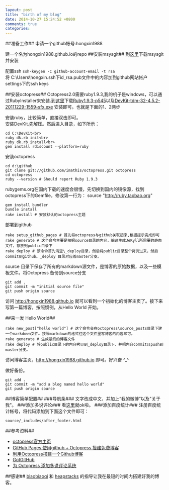 ```yaml
---
layout: post
title: "birth of my blog"
date: 2014-10-27 15:24:52 +0800
comments: true
categories: 
---
```


##准备工作##
申请一个github帐号:hongxin1988

建一个名为hongxin1988.github.io的repo
##安装msysgit##
到[这里](http://msysgit.github.io/)下载msysgit并安装

配置ssh
	```
		ssh-keygen -C github-account-email -t rsa
	```<br>
将 C:\Users\hongxin\.ssh下id_rsa.pub文件中的内容加到github网站帐户settings下的ssh keys

##安装octopress##
Octopress2.0需要ruby1.9.3,我的机子是windows，可以通过RubyInstaller来安装.到[这里](http://rubyinstaller.org/downloads/)下载[Ruby1.9.3-p545](http://dl.bintray.com/oneclick/rubyinstaller/ruby-1.9.3-p545-i386-mingw32.7z?direct)以及[DevKit-tdm-32-4.5.2-20111229-1559-sfx.exe](https://github.com/downloads/oneclick/rubyinstaller/DevKit-tdm-32-4.5.2-20111229-1559-sfx.exe) 安装即可。也就是下面的1、2两步
<!--more-->
安装ruby，比较简单，直接双击即可。<br>
安装DevKit.先解压。然后进入目录，如下所示：

	cd C:\DevKit<br>
	ruby dk.rb init<br>
	ruby dk.rb install<br>
	gem install rdiscount --platform=ruby
安装octopress

	cd d:\github
	git clone git://github.com/imathis/octopress.git octopress
	cd octopress
	ruby --version # Should report Ruby 1.9.3
rubygems.org在国内下载的速度会很慢，先切换到国内的镜像源，找到octopress下的Gemfile，修改第一行为： source "http://ruby.taobao.org"

	gem install bundler
	bundle install
	rake install # 安装默认的octopress主题

部署到github
 
	rake setup_github_pages # 首先将octopress与github关联起来,根据提示完成即可
	rake generate # 这个命令主要是根据source目录的内容，编译生成JeKyll所需要的静态文件，存放到public目录下
	rake deploy # 该命令首先清空\_deploy目录，然后将public目录整个拷贝过来，然后commit到github。_deploy 目录对应着master分支。

source 目录下保存了所有的markdown源文件，是博客的原始数据，以及一些模板文件。将Octopress 备份到source分支

	git add .
	git commit -m "initial source file"
	git push origin source

访问 http://hongxin1988.github.io 就可以看到一个初始化的博客主页了。接下来写第一篇博客，按照惯例，从Hello World 开始。

##来一发 Hello World##

	rake new_post["hello world"] # 这个命令会在octopress\source_posts目录下建一个markdown文件。按照markdown的格式往这个文件里写博客的内容即可。
	rake generate # 生成最终的博客文件
	rake deploy # 将public目录下的内容拷贝到_deploy目录下，并把内容commit且push到master分支。
访问博客主页，http://hongxin1988.github.io 即可。好兴奋  ^_^

做好备份。
	
	git add .
	git commit -m "add a blog named hello world"
	git push origin source

##博客简单配置##
###导航条###
文字改成中文，并加上“我的微博”以及"关于我"。
###添加多说评论###
看[这里](http://havee.me/internet/2013-02/add-duoshuo-commemt-system-into-octopress.html)就ok啦。
###添加百度统计###
注册百度统计帐号，将代码添加到下面这个文件即可：

	source/_includes/after_footer.html


##参考资料##
 - [octopress官方主页](http://octopress.org/docs/deploying/github/)
 - [GitHub Pages 使用github + Octopress 搭建免费博客](http://linglong117.blog.163.com/blog/static/27714547201332895056387/)
 - [利用Octopress搭建一个Github博客](http://beyondvincent.com/blog/2013/08/03/108-creating-a-github-blog-using-octopress/)
 - [GotGitHub](http://www.worldhello.net/gotgithub/03-project-hosting/050-homepage.html)
 - [为 Octopress 添加多说评论系统](http://havee.me/internet/2013-02/add-duoshuo-commemt-system-into-octopress.html)

##感谢##
 [biaobiaoqi](http://biaobiaoqi.me) 和 [heapstacks](http://heapstacks.com) 的指导让我在最短的时间内搭建好我的博客。 
